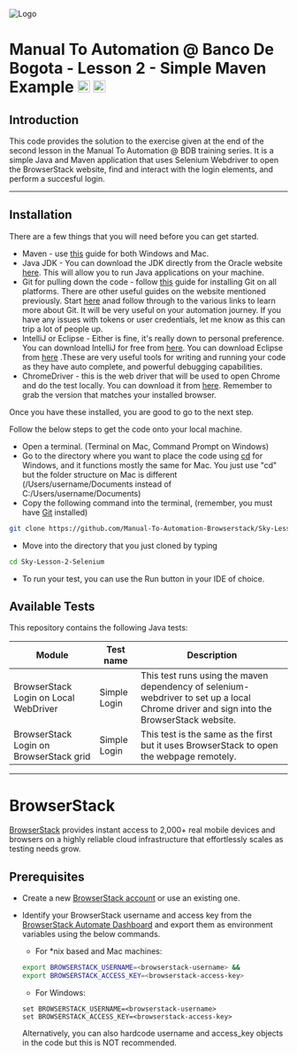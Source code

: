 ![Logo](https://www.browserstack.com/images/static/header-logo.jpg)

# Manual To Automation @ Banco De Bogota - Lesson 2 - Simple Maven Example <a href="https://nodejs.org/en/"><img src="https://brandslogos.com/wp-content/uploads/thumbs/java-logo-vector-1.svg" alt="nodejs" height="22" /></a> <a href="https://nodejs.org/en/"><img src="https://upload.wikimedia.org/wikipedia/commons/thumb/5/52/Apache_Maven_logo.svg/1200px-Apache_Maven_logo.svg.png" alt="nodejs" height="22" /></a>

## Introduction

This code provides the solution to the exercise given at the end of the second lesson in the Manual To Automation @ BDB training series. It is a simple Java and Maven application that uses Selenium Webdriver to open the BrowserStack website, find and interact with the login elements, and perform a succesful login.

---

## Installation

There are a few things that you will need before you can get started.

* Maven - use [this](https://maven.apache.org/install.html) guide for both Windows and Mac.
* Java JDK - You can download the JDK directly from the Oracle website [here](https://www.oracle.com/java/technologies/downloads/). This will allow you to run Java applications on your machine.
* Git for pulling down the code - follow [this]() guide for installing Git on all platforms. There are other useful guides on the website mentioned previously. Start [here](https://github.com/git-guides) anad follow through to the various links to learn more about Git. It will be very useful on your automation journey. If you have any issues with tokens or user credentials, let me know as this can trip a lot of people up.
* IntelliJ or Eclipse - Either is fine, it's really down to personal preference. You can download IntelliJ for free from [here](https://www.jetbrains.com/idea/download/). You can download Eclipse from [here](https://www.eclipse.org/downloads/) .These are very useful tools for writing and running your code as they have auto complete, and powerful debugging capabilities.
* ChromeDriver - this is the web driver that will be used to open Chrome and do the test locally. You can download it from [here](https://chromedriver.chromium.org/downloads). Remember to grab the version that matches your installed browser.

Once you have these installed, you are good to go to the next step.

Follow the below steps to get the code onto your local machine.

* Open a terminal. (Terminal on Mac, Command Prompt on Windows)
* Go to the directory where you want to place the code using [cd](https://docs.microsoft.com/en-us/windows-server/administration/windows-commands/cd) for Windows, and it functions mostly the same for Mac. You just use "cd" but the folder structure on Mac is different (/Users/username/Documents instead of C:/Users/username/Documents)
* Copy the following command into the terminal, (remember, you must have [Git](https://git-scm.com/downloads) installed)
```sh
git clone https://github.com/Manual-To-Automation-Browserstack/Sky-Lesson-2-Selenium.git.
```
* Move into the directory that you just cloned by typing
```sh
cd Sky-Lesson-2-Selenium
```
* To run your test, you can use the Run button in your IDE of choice.

## Available Tests

This repository contains the following Java tests:

| Module                                  | Test name    | Description                                                                                                                             |
|-----------------------------------------|--------------|-----------------------------------------------------------------------------------------------------------------------------------------|
| BrowserStack Login on Local WebDriver   | Simple Login | This test runs using the maven dependency of selenium-webdriver to set up a local Chrome driver and sign into the BrowserStack website. |
| BrowserStack Login on BrowserStack grid | Simple Login | This test is the same as the first but it uses BrowserStack to open the webpage remotely.                                               |
  
---

# BrowserStack

[BrowserStack](https://browserstack.com) provides instant access to 2,000+ real mobile devices and browsers on a highly reliable cloud infrastructure that effortlessly scales as testing needs grow.

## Prerequisites

- Create a new [BrowserStack account](https://www.browserstack.com/users/sign_up) or use an existing one.
- Identify your BrowserStack username and access key from the [BrowserStack Automate Dashboard](https://automate.browserstack.com/) and export them as environment variables using the below commands.

    - For \*nix based and Mac machines:

  ```sh
  export BROWSERSTACK_USERNAME=<browserstack-username> &&
  export BROWSERSTACK_ACCESS_KEY=<browserstack-access-key>
  ```

    - For Windows:

  ```shell
  set BROWSERSTACK_USERNAME=<browserstack-username>
  set BROWSERSTACK_ACCESS_KEY=<browserstack-access-key>
  ```

  Alternatively, you can also hardcode username and access_key objects in the code but this is NOT recommended.
